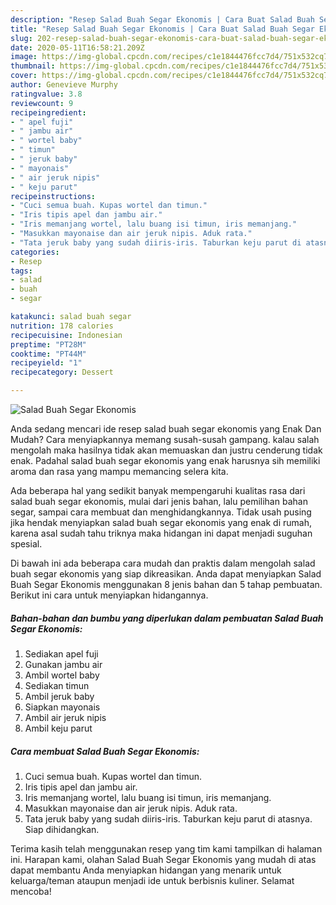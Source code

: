 ```yaml
---
description: "Resep Salad Buah Segar Ekonomis | Cara Buat Salad Buah Segar Ekonomis Yang Bikin Ngiler"
title: "Resep Salad Buah Segar Ekonomis | Cara Buat Salad Buah Segar Ekonomis Yang Bikin Ngiler"
slug: 202-resep-salad-buah-segar-ekonomis-cara-buat-salad-buah-segar-ekonomis-yang-bikin-ngiler
date: 2020-05-11T16:58:21.209Z
image: https://img-global.cpcdn.com/recipes/c1e1844476fcc7d4/751x532cq70/salad-buah-segar-ekonomis-foto-resep-utama.jpg
thumbnail: https://img-global.cpcdn.com/recipes/c1e1844476fcc7d4/751x532cq70/salad-buah-segar-ekonomis-foto-resep-utama.jpg
cover: https://img-global.cpcdn.com/recipes/c1e1844476fcc7d4/751x532cq70/salad-buah-segar-ekonomis-foto-resep-utama.jpg
author: Genevieve Murphy
ratingvalue: 3.8
reviewcount: 9
recipeingredient:
- " apel fuji"
- " jambu air"
- " wortel baby"
- " timun"
- " jeruk baby"
- " mayonais"
- " air jeruk nipis"
- " keju parut"
recipeinstructions:
- "Cuci semua buah. Kupas wortel dan timun."
- "Iris tipis apel dan jambu air."
- "Iris memanjang wortel, lalu buang isi timun, iris memanjang."
- "Masukkan mayonaise dan air jeruk nipis. Aduk rata."
- "Tata jeruk baby yang sudah diiris-iris. Taburkan keju parut di atasnya. Siap dihidangkan."
categories:
- Resep
tags:
- salad
- buah
- segar

katakunci: salad buah segar 
nutrition: 178 calories
recipecuisine: Indonesian
preptime: "PT28M"
cooktime: "PT44M"
recipeyield: "1"
recipecategory: Dessert

---
```



![Salad Buah Segar Ekonomis](https://img-global.cpcdn.com/recipes/c1e1844476fcc7d4/751x532cq70/salad-buah-segar-ekonomis-foto-resep-utama.jpg)

Anda sedang mencari ide resep salad buah segar ekonomis yang Enak Dan Mudah? Cara menyiapkannya memang susah-susah gampang. kalau salah mengolah maka hasilnya tidak akan memuaskan dan justru cenderung tidak enak. Padahal salad buah segar ekonomis yang enak harusnya sih memiliki aroma dan rasa yang mampu memancing selera kita.

Ada beberapa hal yang sedikit banyak mempengaruhi kualitas rasa dari salad buah segar ekonomis, mulai dari jenis bahan, lalu pemilihan bahan segar, sampai cara membuat dan menghidangkannya. Tidak usah pusing jika hendak menyiapkan salad buah segar ekonomis yang enak di rumah, karena asal sudah tahu triknya maka hidangan ini dapat menjadi suguhan spesial.




Di bawah ini ada beberapa cara mudah dan praktis dalam mengolah salad buah segar ekonomis yang siap dikreasikan. Anda dapat menyiapkan Salad Buah Segar Ekonomis menggunakan 8 jenis bahan dan 5 tahap pembuatan. Berikut ini cara untuk menyiapkan hidangannya.

<!--inarticleads1-->

##### Bahan-bahan dan bumbu yang diperlukan dalam pembuatan Salad Buah Segar Ekonomis:

1. Sediakan  apel fuji
1. Gunakan  jambu air
1. Ambil  wortel baby
1. Sediakan  timun
1. Ambil  jeruk baby
1. Siapkan  mayonais
1. Ambil  air jeruk nipis
1. Ambil  keju parut




<!--inarticleads2-->

##### Cara membuat Salad Buah Segar Ekonomis:

1. Cuci semua buah. Kupas wortel dan timun.
1. Iris tipis apel dan jambu air.
1. Iris memanjang wortel, lalu buang isi timun, iris memanjang.
1. Masukkan mayonaise dan air jeruk nipis. Aduk rata.
1. Tata jeruk baby yang sudah diiris-iris. Taburkan keju parut di atasnya. Siap dihidangkan.




Terima kasih telah menggunakan resep yang tim kami tampilkan di halaman ini. Harapan kami, olahan Salad Buah Segar Ekonomis yang mudah di atas dapat membantu Anda menyiapkan hidangan yang menarik untuk keluarga/teman ataupun menjadi ide untuk berbisnis kuliner. Selamat mencoba!
